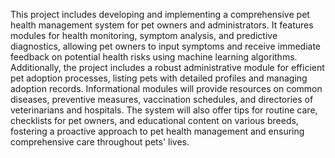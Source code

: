 This project includes developing and implementing a comprehensive pet health management system for pet owners and administrators. It features modules for health monitoring, symptom analysis, and predictive diagnostics, allowing pet owners to input symptoms and receive immediate feedback on potential health risks using machine learning algorithms. Additionally, the project includes a robust administrative module for efficient pet adoption processes, listing pets with detailed profiles and managing adoption records. Informational modules will provide resources on common diseases, preventive measures, vaccination schedules, and directories of veterinarians and hospitals. The system will also offer tips for routine care, checklists for pet owners, and educational content on various breeds, fostering a proactive approach to pet health management and ensuring comprehensive care throughout pets' lives.
